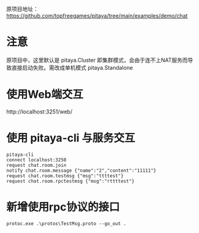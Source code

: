 原项目地址：https://github.com/topfreegames/pitaya/tree/main/examples/demo/chat

# 注意

原项目中，这里默认是 pitaya.Cluster 即集群模式，会由于连不上NAT服务而导致直接启动失败。需改成单机模式 pitaya.Standalone

# 使用Web端交互

http://localhost:3251/web/

# 使用 pitaya-cli 与服务交互

~~~
pitaya-cli
connect localhost:3250
request chat.room.join
notify chat.room.message {"name":"2","content":"11111"}
request chat.room.testmsg {"msg":"ttttest"}
request chat.room.rpctestmsg {"msg":"rttttest"}
~~~

# 新增使用rpc协议的接口

~~~
protoc.exe .\protos\TestMsg.proto --go_out .
~~~